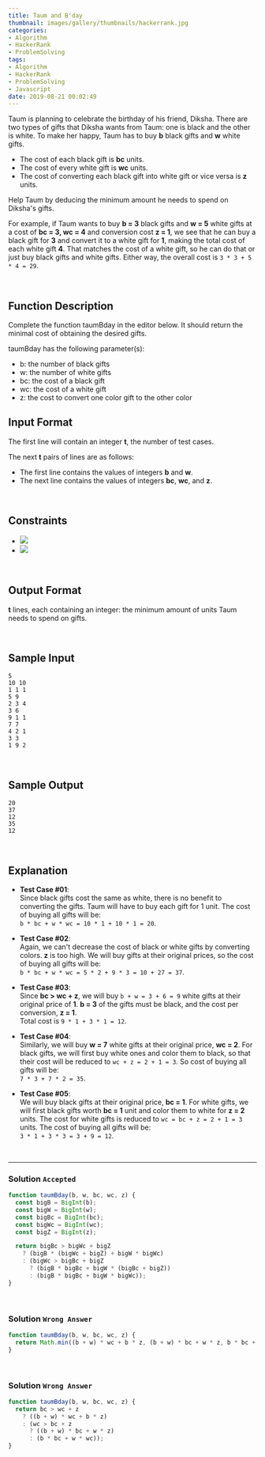 ```yaml
---
title: Taum and B'day
thumbnail: images/gallery/thumbnails/hackerrank.jpg
categories:
- Algorithm
- HackerRank
- ProblemSolving
tags:
- Algorithm
- HackerRank
- ProblemSolving
- Javascript
date: 2019-08-21 00:02:49
---
```

  
  
Taum is planning to celebrate the birthday of his friend, Diksha. There are two types of gifts that Diksha wants from Taum: one is black and the other is white. To make her happy, Taum has to buy **b** black gifts and **w** white gifts.

- The cost of each black gift is **bc** units.
- The cost of every white gift is **wc** units.
- The cost of converting each black gift into white gift or vice versa is **z** units.

Help Taum by deducing the minimum amount he needs to spend on Diksha's gifts.

For example, if Taum wants to buy **b = 3** black gifts and **w = 5** white gifts at a cost of **bc = 3, wc = 4** and conversion cost **z = 1**, we see that he can buy a black gift for **3** and convert it to a white gift for **1**, making the total cost of each white gift **4**. That matches the cost of a white gift, so he can do that or just buy black gifts and white gifts. Either way, the overall cost is `3 * 3 + 5 * 4 = 29`.

<br/>
<!-- more -->

## Function Description

Complete the function taumBday in the editor below. It should return the minimal cost of obtaining the desired gifts.

taumBday has the following parameter(s):

- b: the number of black gifts
- w: the number of white gifts
- bc: the cost of a black gift
- wc: the cost of a white gift
- z: the cost to convert one color gift to the other color

## Input Format

The first line will contain an integer **t**, the number of test cases.

The next **t** pairs of lines are as follows: 
- The first line contains the values of integers **b** and **w**. 
- The next line contains the values of integers **bc**, **wc**, and **z**.

<br/>

## Constraints

- ![](https://latex.codecogs.com/gif.latex?1\leq&space;t\leq&space;10)
- ![](https://latex.codecogs.com/gif.latex?0\leq&space;b,&space;w,&space;bc,&space;wc,&space;z\leq&space;10^{9})
 
<br/>

## Output Format

**t** lines, each containing an integer: the minimum amount of units Taum needs to spend on gifts.

<br/>

## Sample Input
```
5
10 10
1 1 1
5 9
2 3 4
3 6
9 1 1
7 7
4 2 1
3 3
1 9 2
```

<br/>

## Sample Output
```
20
37
12
35
12
```

<br/>

## Explanation

- **Test Case #01**:  
Since black gifts cost the same as white, there is no benefit to converting the gifts. Taum will have to buy each gift for 1 unit. The cost of buying all gifts will be:  
`b * bc + w * wc = 10 * 1 + 10 * 1 = 20`.


- **Test Case #02**:  
Again, we can't decrease the cost of black or white gifts by converting colors. **z** is too high. We will buy gifts at their original prices, so the cost of buying all gifts will be:  
`b * bc + w * wc = 5 * 2 + 9 * 3 = 10 + 27 = 37`.


- **Test Case #03**:  
Since **bc > wc + z**, we will buy `b + w = 3 + 6 = 9` white gifts at their original price of **1**. **b = 3** of the gifts must be black, and the cost per conversion, **z = 1**.   
Total cost is `9 * 1 + 3 * 1 = 12`.


- **Test Case #04**:  
Similarly, we will buy **w = 7** white gifts at their original price, **wc = 2**. For black gifts, we will first buy white ones and color them to black, so that their cost will be reduced to `wc + z = 2 + 1 = 3`. So cost of buying all gifts will be:   
`7 * 3 + 7 * 2 = 35`.


- **Test Case #05**:  
We will buy black gifts at their original price, **bc = 1**. For white gifts, we will first black gifts worth **bc = 1** unit and color them to white for **z = 2** units. The cost for white gifts is reduced to `wc = bc + z = 2 + 1 = 3` units. The cost of buying all gifts will be:    
`3 * 1 + 3 * 3 = 3 + 9 = 12`.

<br/>

---

### Solution `Accepted`

```javascript
function taumBday(b, w, bc, wc, z) {
  const bigB = BigInt(b);
  const bigW = BigInt(w);
  const bigBc = BigInt(bc);
  const bigWc = BigInt(wc);
  const bigZ = BigInt(z);

  return bigBc > bigWc + bigZ
    ? (bigB * (bigWc + bigZ) + bigW * bigWc)
    : (bigWc > bigBc + bigZ
      ? (bigB * bigBc + bigW * (bigBc + bigZ))
      : (bigB * bigBc + bigW * bigWc));
}
```

<br/>

### Solution `Wrong Answer`

```javascript
function taumBday(b, w, bc, wc, z) {
  return Math.min((b + w) * wc + b * z, (b + w) * bc + w * z, b * bc + w * wc);
}
```

<br/>

### Solution `Wrong Answer`

```javascript
function taumBday(b, w, bc, wc, z) {
  return bc > wc + z
    ? ((b + w) * wc + b * z)
    : (wc > bc + z
      ? ((b + w) * bc + w * z)
      : (b * bc + w * wc));
}
```